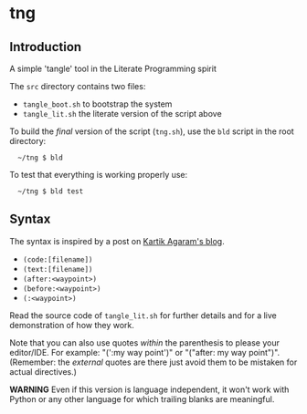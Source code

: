 # tng

## Introduction
A simple 'tangle' tool in the Literate Programming spirit

The `src` directory contains two files:
  - `tangle_boot.sh` to bootstrap the system
  - `tangle_lit.sh`  the literate version of the script above

To build the *final* version of the script (`tng.sh`), use
the `bld` script in the root directory:

```
  ~/tng $ bld
```

To test that everything is working properly use:

```
  ~/tng $ bld test
```

## Syntax
The syntax is inspired by a post on [Kartik Agaram's blog](http://akkartik.name/post/wart-layers).

   - `(code:[filename])`
   - `(text:[filename])`
   - `(after:<waypoint>)`
   - `(before:<waypoint>)`
   - `(:<waypoint>)`

Read the source code of `tangle_lit.sh` for further details
and for a live demonstration of how they work.

  Note that you can also use quotes *within* the parenthesis to please your editor/IDE.
For example: "(':my way point')" or "("after: my  way  point")".
(Remember: the *external* quotes are there just avoid them to be mistaken for actual directives.)


**WARNING** Even if this version is language independent, it won't work with Python or any 
            other language for which trailing blanks are meaningful.
